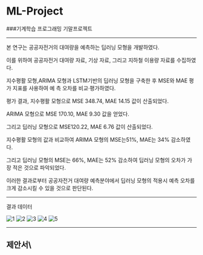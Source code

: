 # ML-Project
###기계학습 프로그래밍 기말프로젝트


-----

본 연구는 공공자전거의 대여량을 예측하는 딥러닝 모형을 개발하였다. 

이를 위하여 공공자전거 대여량 자료, 기상 자료, 그리고 지하철 이용량 자료를 수집하였다. 

지수평활 모형,ARIMA 모형과 LSTM기반의 딥러닝 모형을 구축한 후 MSE와 MAE 평가 지표를 사용하여 예
측 오차를 비교·평가하였다. 

평가 결과, 지수평활 모형으로 MSE 348.74, MAE 14.15 값이 산출되었다. 

ARIMA 모형으로 MSE 170.10, MAE 9.30 값을 얻었다. 

그리고 딥러닝 모형으로 MSE120.22, MAE 6.76 값이 산출되었다. 

지수평활 모형의 값과 비교하여 ARIMA 모형의 MSE는51%, MAE는 34% 감소하였다.

그리고 딥러닝 모형의 MSE는 66%, MAE는 52% 감소하여 딥러닝 모형의 오차가 가장 적은 것으로 파악되었다.

이러한 결과로부터 공공자전거 대여량 예측분야에서 딥러닝 모형의 적용시 예측 오차를 크게 감소시킬 수 있을 것으로 판단된다.


-----

결과 데이터

![1](https://user-images.githubusercontent.com/87744606/201329413-ccc58af4-15ba-42a0-9092-661257f00749.PNG)
![2](https://user-images.githubusercontent.com/87744606/201329421-c698dea4-f10b-49b6-b045-81b1eb9e036a.PNG)
![3](https://user-images.githubusercontent.com/87744606/201329425-7c79df69-9124-47cb-a34f-c6b41b5b1c86.PNG)
![4](https://user-images.githubusercontent.com/87744606/201329432-9342fb62-dc5a-4fe1-8fcc-f0af8f30ac71.PNG)
![5](https://user-images.githubusercontent.com/87744606/201329437-88e36b75-70ca-4d4d-bead-511295e62355.PNG)


------

## 제안서\



